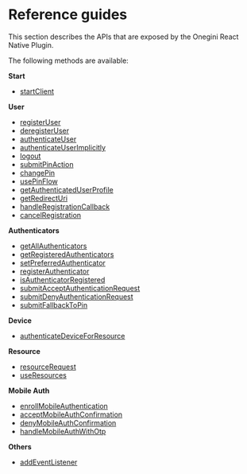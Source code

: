 # Reference guides

This section describes the APIs that are exposed by the Onegini React Native Plugin.

The following methods are available:

**Start**
- [startClient](startClient.md)

**User**
- [registerUser](registerUser.md)
- [deregisterUser](deregisterUser.md)
- [authenticateUser](authenticateUser.md)
- [authenticateUserImplicitly](authenticateUserImplicitly.md)
- [logout](logout.md)
- [submitPinAction](submitPinAction.md)
- [changePin](changePin.md)
- [usePinFlow](usePinFlow.md)
- [getAuthenticatedUserProfile](getAuthenticatedUserProfile.md)
- [getRedirectUri](getRedirectUri.md)
- [handleRegistrationCallback](handleRegistrationCallback.md)
- [cancelRegistration](cancelRegistration.md)

**Authenticators**
- [getAllAuthenticators](getAllAuthenticators.md)
- [getRegisteredAuthenticators](getRegisteredAuthenticators.md)
- [setPreferredAuthenticator](setPreferredAuthenticator.md)
- [registerAuthenticator](registerAuthenticator.md)
- [isAuthenticatorRegistered](isAuthenticatorRegistered.md)
- [submitAcceptAuthenticationRequest](submitAcceptAuthenticationRequest.md)
- [submitDenyAuthenticationRequest](submitDenyAuthenticationRequest.md)
- [submitFallbackToPin](submitFallbackToPin.md)

**Device**
- [authenticateDeviceForResource](authenticateDeviceForResource.md)
 
**Resource**
- [resourceRequest](resourceRequest.md)
- [useResources](useResources.md)

 **Mobile Auth**
- [enrollMobileAuthentication](enrollMobileAuthentication.md)
- [acceptMobileAuthConfirmation](acceptMobileAuthConfirmation.md)
- [denyMobileAuthConfirmation](denyMobileAuthConfirmation.md)
- [handleMobileAuthWithOtp](handleMobileAuthWithOtp.md)

 **Others**
- [addEventListener](addEventListener.md)
